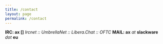 ```yaml
---
title: /contact
layout: page
permalink: /contact
---
```

**IRC: ax []** *Ircnet :: UmbrellaNet :: Libera.Chat :: OFTC*
**MAIL: ax** *at* **slackware** *dot* **eu**
